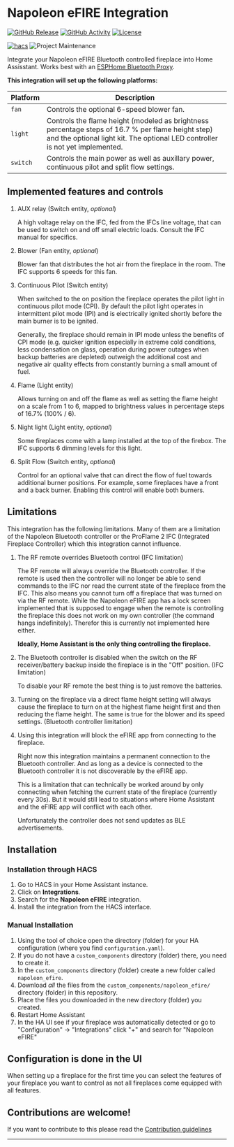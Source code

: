 # Napoleon eFIRE Integration

[![GitHub Release][releases-shield]][releases]
[![GitHub Activity][commits-shield]][commits]
[![License][license-shield]](LICENSE)

[![hacs][hacsbadge]][hacs] ![Project Maintenance][maintenance-shield]

Integrate your Napoleon eFIRE Bluetooth controlled fireplace into Home
Assisstant. Works best with an
[ESPHome Bluetooth Proxy](https://esphome.github.io/bluetooth-proxies/).

**This integration will set up the following platforms:**

<!-- prettier-ignore -->
| Platform | Description |
| --- | --- |
| `fan` | Controls the optional 6-speed blower fan. |
| `light` | Controls the flame height (modeled as brightness percentage steps of 16.7 % per flame height step) and the optional light kit. The optional LED controller is not yet implemented. |
| `switch` | Controls the main power as well as auxillary power, continuous pilot and split flow settings. |

## Implemented features and controls

1. AUX relay (Switch entity, _optional_)

   A high voltage relay on the IFC, fed from the IFCs line voltage, that can be
   used to switch on and off small electric loads. Consult the IFC manual for
   specifics.

1. Blower (Fan entity, _optional_)

   Blower fan that distributes the hot air from the fireplace in the room. The
   IFC supports 6 speeds for this fan.

1. Continuous Pilot (Switch entity)

   When switched to the on position the fireplace operates the pilot light in
   continuous pilot mode (CPI). By default the pilot light operates in
   intermittent pilot mode (IPI) and is electrically ignited shortly before the
   main burner is to be ignited.

   Generally, the fireplace should remain in IPI mode unless the benefits of CPI
   mode (e.g. quicker ignition especially in extreme cold conditions, less
   condensation on glass, operation during power outages when backup batteries
   are depleted) outweigh the additional cost and negative air quality effects
   from constantly burning a small amount of fuel.

1. Flame (Light entity)

   Allows turning on and off the flame as well as setting the flame height on a
   scale from 1 to 6, mapped to brightness values in percentage steps of 16.7%
   (100% / 6).

1. Night light (Light entity, _optional_)

   Some fireplaces come with a lamp installed at the top of the firebox. The IFC
   supports 6 dimming levels for this light.

1. Split Flow (Switch entity, _optional_)

   Control for an optional valve that can direct the flow of fuel towards
   additional burner positions. For example, some fireplaces have a front and a
   back burner. Enabling this control will enable both burners.

## Limitations

This integration has the following limitations. Many of them are a limitation of
the Napoleon Bluetooth controller or the ProFlame 2 IFC (Integrated Fireplace
Controller) which this integration cannot influence.

1. The RF remote overrides Bluetooth control (IFC limitation)

   The RF remote will always override the Bluetooth controller. If the remote is
   used then the controller will no longer be able to send commands to the IFC
   nor read the current state of the fireplace from the IFC. This also means you
   cannot turn off a fireplace that was turned on via the RF remote. While the
   Napoleon eFIRE app has a lock screen implemented that is supposed to engage
   when the remote is controlling the fireplace this does not work on my own
   controller (the command hangs indefinitely). Therefor this is currently not
   implemented here either.

   **Ideally, Home Assistant is the only thing controlling the fireplace.**

1. The Bluetooth controller is disabled when the switch on the RF
   receiver/battery backup inside the fireplace is in the "Off" position. (IFC
   limitation)

   To disable your RF remote the best thing is to just remove the batteries.

1. Turning on the fireplace via a direct flame height setting will always cause
   the fireplace to turn on at the highest flame height first and then reducing
   the flame height. The same is true for the blower and its speed settings.
   (Bluetooth controller limitation)

1. Using this integration will block the eFIRE app from connecting to the
   fireplace.

   Right now this integration maintains a permanent connection to the Bluetooth
   controller. And as long as a device is connected to the Bluetooth controller
   it is not discoverable by the eFIRE app.

   This is a limitation that can technically be worked around by only connecting
   when fetching the current state of the fireplace (currently every 30s). But
   it would still lead to situations where Home Assistant and the eFIRE app will
   conflict with each other.

   Unfortunately the controller does not send updates as BLE advertisements.

## Installation

### Installation through HACS

1. Go to HACS in your Home Assistant instance.
1. Click on **Integrations**.
1. Search for the **Napoleon eFIRE** integration.
1. Install the integration from the HACS interface.

### Manual Installation

1. Using the tool of choice open the directory (folder) for your HA
   configuration (where you find `configuration.yaml`).
1. If you do not have a `custom_components` directory (folder) there, you need
   to create it.
1. In the `custom_components` directory (folder) create a new folder called
   `napoleon_efire`.
1. Download _all_ the files from the `custom_components/napoleon_efire/`
   directory (folder) in this repository.
1. Place the files you downloaded in the new directory (folder) you created.
1. Restart Home Assistant
1. In the HA UI see if your fireplace was automatically detected or go to
   "Configuration" -> "Integrations" click "+" and search for "Napoleon eFIRE"

## Configuration is done in the UI

When setting up a fireplace for the first time you can select the features of
your fireplace you want to control as not all fireplaces come equipped with all
features.

## Contributions are welcome!

If you want to contribute to this please read the
[Contribution guidelines](CONTRIBUTING.md)

---

[Napoleon eFIRE enabled Fireplaces]: https://github.com/kaechele/napoleon-efire
[commits-shield]:
  https://img.shields.io/github/commit-activity/y/kaechele/napoleon-efire.svg?style=for-the-badge
[commits]: https://github.com/kaechele/napoleon-efire/commits/main
[hacs]: https://github.com/hacs/integration
[hacsbadge]:
  https://img.shields.io/badge/HACS-Default-green.svg?style=for-the-badge
[license-shield]:
  https://img.shields.io/github/license/kaechele/napoleon-efire.svg?style=for-the-badge
[maintenance-shield]:
  https://img.shields.io/badge/maintainer-Felix%20Kaechele%20%40kaechele-blue.svg?style=for-the-badge
[releases-shield]:
  https://img.shields.io/github/release/kaechele/napoleon-efire.svg?style=for-the-badge
[releases]: https://github.com/kaechele/napoleon-efire/releases
